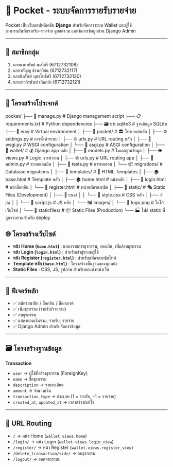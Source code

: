 # 💸 Pocket - ระบบจัดการรายรับรายจ่าย

Pocket เป็นเว็บแอปพลิเคชัน **Django** สำหรับจัดการระบบ Wallet และผู้ใช้  
สามารถบันทึกรายรับ–รายจ่าย ดูยอดรวม และจัดการข้อมูลผ่าน Django Admin

---

## 👥 สมาชิกกลุ่ม
1. นายนนทพัทธ์ นะทีศรี (6712732108)  
2. นายวทัญญู ช่างเกวียน (6712732117)  
3. นายนิลรักษ์ บุตรโพธิ์ศรี (6712732130)  
4. นางสาวจีรนันท์ เกิดกล้า (6712732121)  

---

## 📁 โครงสร้างโปรเจกต์
pocket/
├── 📄 manage.py # Django management script
├── 📋 requirements.txt # Python dependencies
├── 🗃️ db.sqlite3 # ฐานข้อมูล SQLite
├── 📂 env/ # Virtual environment
│
├── 📂 pocket/ # 🏛️ โปรเจกต์หลัก
│ ├── ⚙️ settings.py # การตั้งค่าระบบ
│ ├── 🌐 urls.py # URL routing หลัก
│ ├── 🔧 wsgi.py # WSGI configuration
│ └── 🔧 asgi.py # ASGI configuration
│
├── 📂 wallet/ # 💰 Django app หลัก
│ ├── 🎯 models.py # โมเดลฐานข้อมูล
│ ├── 👁️ views.py # Logic การทำงาน
│ ├── 🌐 urls.py # URL routing app
│ ├── 🔧 admin.py # ระบบแอดมิน
│ ├── 🧪 tests.py # การทดสอบ
│ └── 📦 migrations/ # Database migrations
│
├── 📂 templates/ # 🎨 HTML Templates
│ ├── 🏠 base.html # Template หลัก
│ ├── 🏠 home.html # หน้าหลัก
│ ├── 🔐 login.html # หน้าล็อกอิน
│ └── 📝 register.html # หน้าสมัครสมาชิก
│
├── 📂 static/ # 🎭 Static Files (Development)
│ ├── 🎨 css/
│ │ └── 💅 style.css # CSS หลัก
│ ├── ⚡ js/
│ │ └── 🚀 script.js # JS หลัก
│ └── 🖼️ images/
│ └── 📸 logo.png # โลโก้เว็บไซต์
│
└── 📂 staticfiles/ # 📦 Static Files (Production)
└── 🏭 ไฟล์ static ที่ถูกรวบรวมสำหรับ deploy

## 🌐 โครงสร้างเว็บไซต์
- **หน้า Home (`home.html`)** : แสดงรายการธุรกรรม, ยอดเงิน, เพิ่ม/ลบธุรกรรม  
- **หน้า Login (`login.html`)** : สำหรับเข้าสู่ระบบผู้ใช้  
- **หน้า Register (`register.html`)** : สำหรับสมัครสมาชิกใหม่  
- **Template หลัก (`base.html`)** : โครงสร้างพื้นฐานของทุกหน้า  
- **Static Files** : CSS, JS, รูปภาพ สำหรับตกแต่งหน้าเว็บ  

---

## 🚀 ฟีเจอร์หลัก
- ✅ สมัครสมาชิก / ล็อกอิน / ล็อกเอาต์  
- ✅ เพิ่มธุรกรรม (รายรับ/รายจ่าย)  
- ✅ ลบธุรกรรม  
- ✅ แสดงยอดเงินรวม, รายรับ, รายจ่าย  
- ✅ Django Admin สำหรับจัดการข้อมูล  

---

## 🗃️ โครงสร้างฐานข้อมูล
**Transaction**  
- `user` → ผู้ใช้ที่สร้างธุรกรรม (ForeignKey)  
- `name` → ชื่อธุรกรรม  
- `description` → รายละเอียด  
- `amount` → จำนวนเงิน  
- `transaction_type` → ประเภท (1 = รายรับ, -1 = รายจ่าย)  
- `created_at`, `updated_at` → เวลาสร้าง/แก้ไข  

---

## 🔀 URL Routing
- `/` → หน้า Home (`wallet.views.home`)  
- `/login/` → หน้า Login (`wallet.views.login_view`)  
- `/register/` → หน้า Register (`wallet.views.register_view`)  
- `/delete_transaction/<id>/` → ลบธุรกรรม  
- `/logout/` → ออกจากระบบ  
